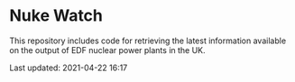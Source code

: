 # Nuke Watch

This repository includes code for retrieving the latest information available on the output of EDF nuclear power plants in the UK.

Last updated: 2021-04-22 16:17
